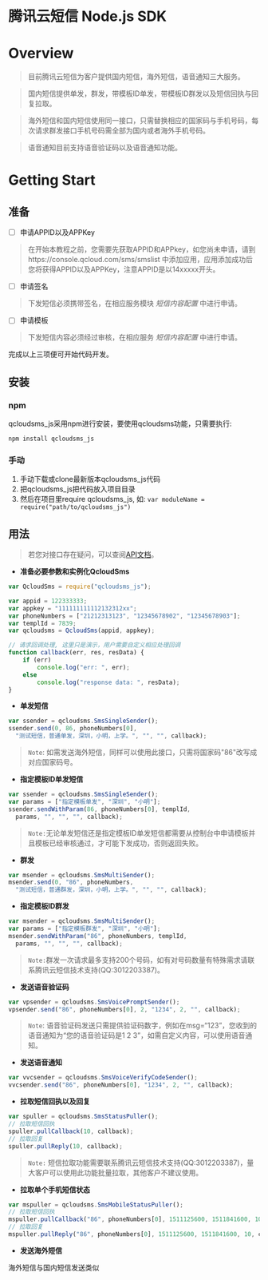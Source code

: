 腾讯云短信 Node.js SDK
===

# Overview

> 目前腾讯云短信为客户提供国内短信，海外短信，语音通知三大服务。

> 国内短信提供单发，群发，带模板ID单发，带模板ID群发以及短信回执与回复拉取。

> 海外短信和国内短信使用同一接口，只需替换相应的国家码与手机号码，每次请求群发接口手机号码需全部为国内或者海外手机号码。

> 语音通知目前支持语音验证码以及语音通知功能。

# Getting Start

## 准备

- [ ] 申请APPID以及APPKey

> 在开始本教程之前，您需要先获取APPID和APPkey，如您尚未申请，请到https://console.qcloud.com/sms/smslist 中添加应用，应用添加成功后您将获得APPID以及APPKey，注意APPID是以14xxxxx开头。

- [ ] 申请签名

> 下发短信必须携带签名，在相应服务模块 *短信内容配置*  中进行申请。

- [ ] 申请模板

> 下发短信内容必须经过审核，在相应服务 *短信内容配置* 中进行申请。

完成以上三项便可开始代码开发。

## 安装

### npm

qcloudsms_js采用npm进行安装，要使用qcloudsms功能，只需要执行:

```shell
npm install qcloudsms_js
```

### 手动

1. 手动下载或clone最新版本qcloudsms_js代码
2. 把qcloudsms_js把代码放入项目目录
3. 然后在项目里require qcloudsms_js, 如: `var moduleName = require("path/to/qcloudsms_js")`

## 用法

> 若您对接口存在疑问，可以查阅[API文档](https://qcloudsms.github.io/qcloudsms_js/)。

- **准备必要参数和实例化QcloudSms**

```javascript
var QcloudSms = require("qcloudsms_js");

var appid = 122333333;
var appkey = "111111111112132312xx";
var phoneNumbers = ["21212313123", "12345678902", "12345678903"];
var templId = 7839;
var qcloudsms = QcloudSms(appid, appkey);

// 请求回调处理, 这里只是演示，用户需要自定义相应处理回调
function callback(err, res, resData) {
    if (err)
        console.log("err: ", err);
    else
        console.log("response data: ", resData);
}
```

- **单发短信**

```javascript
var ssender = qcloudsms.SmsSingleSender();
ssender.send(0, 86, phoneNumbers[0],
  "测试短信，普通单发，深圳，小明，上学。", "", "", callback);
```

> `Note`: 如需发送海外短信，同样可以使用此接口，只需将国家码"86"改写成对应国家码号。

- **指定模板ID单发短信**

```javascript
var ssender = qcloudsms.SmsSingleSender();
var params = ["指定模板单发", "深圳", "小明"];
ssender.sendWithParam(86, phoneNumbers[0], templId,
  params, "", "", "", callback);
```

> `Note:`无论单发短信还是指定模板ID单发短信都需要从控制台中申请模板并且模板已经审核通过，才可能下发成功，否则返回失败。

- **群发**

```javascript
var msender = qcloudsms.SmsMultiSender();
msender.send(0, "86", phoneNumbers,
  "测试短信，普通群发，深圳，小明，上学。", "", "", callback);
```

- **指定模板ID群发**

```javascript
var msender = qcloudsms.SmsMultiSender();
var params = ["指定模板群发", "深圳", "小明"];
msender.sendWithParam("86", phoneNumbers, templId,
  params, "", "", "", callback);
```

> `Note:`群发一次请求最多支持200个号码，如有对号码数量有特殊需求请联系腾讯云短信技术支持(QQ:3012203387)。

- **发送语音验证码**

```javascript
var vpsender = qcloudsms.SmsVoicePromptSender();
vpsender.send("86", phoneNumbers[0], 2, "1234", 2, "", callback);
```

> `Note`: 语音验证码发送只需提供验证码数字，例如在msg=“123”，您收到的语音通知为“您的语音验证码是1 2 3”，如需自定义内容，可以使用语音通知。

- **发送语音通知**

```javascript
var vvcsender = qcloudsms.SmsVoiceVerifyCodeSender();
vvcsender.send("86", phoneNumbers[0], "1234", 2, "", callback);
```

- **拉取短信回执以及回复**

```javascript
var spuller = qcloudsms.SmsStatusPuller();
// 拉取短信回执
spuller.pullCallback(10, callback);
// 拉取回复
spuller.pullReply(10, callback);
```

> `Note:` 短信拉取功能需要联系腾讯云短信技术支持(QQ:3012203387)，量大客户可以使用此功能批量拉取，其他客户不建议使用。

- **拉取单个手机短信状态**

```javascript
var mspuller = qcloudsms.SmsMobileStatusPuller();
// 拉取短信回执
mspuller.pullCallback("86", phoneNumbers[0], 1511125600, 1511841600, 10, callback);
// 拉取回复
mspuller.pullReply("86", phoneNumbers[0], 1511125600, 1511841600, 10, callback);
```

- **发送海外短信**

海外短信与国内短信发送类似
